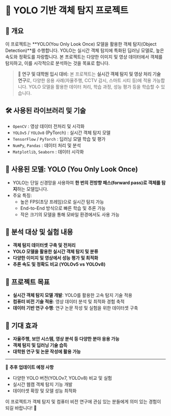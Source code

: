 # 🚀 YOLO 기반 객체 탐지 프로젝트

## 📖 개요
이 프로젝트는 **YOLO(You Only Look Once) 모델을 활용한 객체 탐지(Object Detection)**를 수행합니다.
YOLO는 실시간 객체 탐지에 특화된 딥러닝 모델로, 높은 속도와 정확도를 자랑합니다. 본 프로젝트는 다양한 이미지 및 영상 데이터에서 객체를 탐지하고, 이를 시각적으로 분석하는 것을 목표로 합니다.

> **🎯 연구 및 대학원 입시 대비:**
> 본 프로젝트는 **실시간 객체 탐지 및 영상 처리 기술 연구**로, 다양한 응용 사례(자율주행, CCTV 감시, 스마트 시티 등)에 적용 가능합니다.
> YOLO 모델을 활용한 데이터 처리, 학습 과정, 성능 평가 등을 학습할 수 있습니다.

## 🛠 사용된 라이브러리 및 기술
- `OpenCV` : 영상 데이터 전처리 및 시각화
- `YOLOv5` / `YOLOv8` (PyTorch) : 실시간 객체 탐지 모델
- `TensorFlow` / `PyTorch` : 딥러닝 모델 학습 및 평가
- `NumPy`, `Pandas` : 데이터 처리 및 분석
- `Matplotlib`, `Seaborn` : 데이터 시각화

## 🔬 사용된 모델: **YOLO (You Only Look Once)**
- YOLO는 단일 신경망을 사용하여 **한 번의 전방향 패스(forward pass)로 객체를 탐지**하는 모델입니다.
- 주요 특징:
  - 높은 FPS(초당 프레임)으로 실시간 탐지 가능
  - End-to-End 방식으로 빠른 학습 및 추론 가능
  - 작은 크기의 모델을 통해 모바일 환경에서도 사용 가능

## 📂 분석 대상 및 실험 내용
- **객체 탐지 데이터셋 구축 및 전처리**
- **YOLO 모델을 활용한 실시간 객체 탐지 및 분류**
- **다양한 이미지 및 영상에서 성능 평가 및 최적화**
- **추론 속도 및 정확도 비교 (YOLOv5 vs YOLOv8)**

## 🚀 프로젝트 목표
- **실시간 객체 탐지 모델 개발**: YOLO를 활용한 고속 탐지 기술 적용
- **컴퓨터 비전 기술 적용**: 영상 데이터 분석 및 최적화 경험 축적
- **데이터 기반 연구 수행**: 연구 논문 작성 및 실험을 위한 데이터셋 구축

## 📌 기대 효과
- **자율주행, 보안 시스템, 영상 분석 등 다양한 분야 응용 가능**
- **객체 탐지 및 딥러닝 기술 습득**
- **대학원 연구 및 논문 작성에 활용 가능**

---
📢 **추후 업데이트 예정 사항**
- 다양한 YOLO 버전(YOLOv7, YOLOv8) 비교 및 실험
- 실시간 웹캠 객체 탐지 기능 개발
- 데이터셋 확장 및 모델 성능 최적화

이 프로젝트가 객체 탐지 및 컴퓨터 비전 연구에 관심 있는 분들에게 의미 있는 경험이 되길 바랍니다! 🚀


